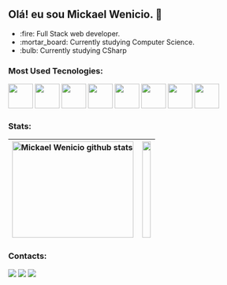 ## Olá! eu sou Mickael Wenicio. 👋
<ul>
  <li>:fire: Full Stack web developer.</li>
  <li>:mortar_board: Currently studying Computer Science.</li>
  <li>:bulb: Currently studying CSharp</li>
</ul>
</div>

### Most Used Tecnologies:
<div style="display:inline-block">
  <img src="https://cdn.jsdelivr.net/gh/devicons/devicon/icons/react/react-original.svg" style="width:50px"/>
  <img src="https://cdn.jsdelivr.net/gh/devicons/devicon/icons/typescript/typescript-plain.svg" style="width:50px"/> 
  <img src="https://cdn.jsdelivr.net/gh/devicons/devicon/icons/nodejs/nodejs-original.svg" style="width:50px"/>
  <img src="https://cdn.jsdelivr.net/gh/devicons/devicon@latest/icons/php/php-original.svg" style="width:50px"/>    
  <img src="https://cdn.jsdelivr.net/gh/devicons/devicon@latest/icons/laravel/laravel-original.svg" style="width:50px"/>
  <img src="https://cdn.jsdelivr.net/gh/devicons/devicon@latest/icons/go/go-original.svg" style="width:50px"/>
  <img src="https://cdn.jsdelivr.net/gh/devicons/devicon@latest/icons/postgresql/postgresql-original.svg" style="width:50px" />
  <img src="https://cdn.jsdelivr.net/gh/devicons/devicon@latest/icons/docker/docker-plain.svg" style="width:50px"/>

          
</div>
<!--   
  <img src="https://cdn.jsdelivr.net/gh/devicons/devicon/icons/css3/css3-original.svg" style="width:50px"/>
  <img src="https://cdn.jsdelivr.net/gh/devicons/devicon/icons/html5/html5-original.svg" style="width:50px;"/>
  <img src="https://cdn.jsdelivr.net/gh/devicons/devicon/icons/vuejs/vuejs-original.svg" style="width:50px"/>
  <img src="https://cdn.jsdelivr.net/gh/devicons/devicon/icons/angularjs/angularjs-plain.svg" style="width:50px"/>
  <img src="https://cdn.jsdelivr.net/gh/devicons/devicon/icons/nextjs/nextjs-original.svg" style="width:50px"/>
  <img src="https://cdn.jsdelivr.net/gh/devicons/devicon/icons/mongodb/mongodb-original.svg" style="width:50px"/>
  <img src="https://cdn.jsdelivr.net/gh/devicons/devicon/icons/express/express-original.svg" style="width:50px"/>
  <img src="https://cdn.jsdelivr.net/gh/devicons/devicon/icons/php/php-plain.svg" style="width:50px"/>
  <img src="https://cdn.jsdelivr.net/gh/devicons/devicon/icons/git/git-original.svg" style="width:50px"/>
  <img src="https://cdn.jsdelivr.net/gh/devicons/devicon/icons/github/github-original.svg" style="width:50px"/>
  <img <img src="https://cdn.jsdelivr.net/gh/devicons/devicon/icons/visualstudio/visualstudio-plain.svg" style="width:50px"/> -->

### Stats:
| <img width="100%" height="195px" src="https://github-readme-stats.vercel.app/api?username=mickaelwenicio&show_icons=true&count_private=true&hide_border=true&title_color=F0ECE5&icon_color=FFC436&text_color=c9d1d9&bg_color=374259" alt="Mickael Wenicio github stats" /> | <img width="90%" height="195px" src="https://github-readme-stats.vercel.app/api/top-langs/?username=mickaelwenicio&layout=compact&hide_border=true&title_color=F0ECE5&text_color=c9d1d9&bg_color=374259" /></a> |
| ------------- | ------------- |
### Contacts:
<div>
  <a href="https://www.instagram.com/mickaelwenicio/" target="_blank"><img src="https://img.shields.io/badge/-Instagram-%23E4405F?style=for-the-badge&logo=instagram&logoColor=white" target="_blank"></a>
  <a href = "mailto:mickael.programador123@gmail.com"><img src="https://img.shields.io/badge/-Gmail-%23333?style=for-the-badge&logo=gmail&logoColor=white" target="_blank"></a>
  <a href="https://www.linkedin.com/in/mickael-wenicio-9bb096240/" target="_blank"><img src="https://img.shields.io/badge/-LinkedIn-%230077B5?style=for-the-badge&logo=linkedin&logoColor=white" target="_blank"></a>  <br>
